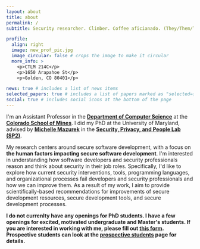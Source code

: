 ```yaml
---
layout: about
title: about
permalink: /
subtitle: Security researcher. Climber. Coffee aficianado. (They/Them/Theirs)

profile:
  align: right
  image: new_prof_pic.jpg
  image_circular: false # crops the image to make it circular
  more_info: >
    <p>CTLM 214C</p>
    <p>1650 Arapahoe St</p>
    <p>Golden, CO 80401</p>

news: true # includes a list of news items
selected_papers: true # includes a list of papers marked as "selected={true}"
social: true # includes social icons at the bottom of the page
---
```


I'm an Assistant Professor in the [**Department of Computer Science**](https://cs.mines.edu/) at the [**Colorado School of Mines**](https://www.mines.edu/). I did my PhD at the University of Maryland, advised by [**Michelle Mazurek**](https://www.umiacs.umd.edu/~mmazurek/) in the [**Security, Privacy, and People Lab (SP2)**](https://sp2.umiacs.io/).

My research centers around secure software development, with a focus on **the human factors impacting secure software development**. I'm interested in understanding how software developers and security professionals reason and think about security in their job roles. Specifically, I'd like to explore how current security interventions, tools, programming languages, and organizational processes fail developers and security professionals and how we can improve them. As a result of my work, I aim to provide scientifically-based recommendations for improvements of secure development resources, secure development tools, and secure development processes.

**I do not currenlty have any openings for PhD students. I have a few openings for excited, motivated undergraduate and Master's students. If you are interested in working with me, please fill out [this form](https://docs.google.com/forms/d/e/1FAIpQLSdgTSNhMoFoAdc9WMgcZt2NiOQD7vbE3uoyglcn1virPcrMtg/viewform?usp=sf_link). Prospective students can look at the [prospective students](https://kfulton121.github.io/students/) page for details.**